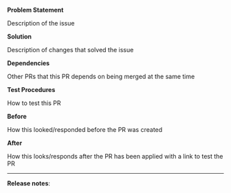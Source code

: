 **Problem Statement**

Description of the issue

**Solution**

Description of changes that solved the issue

**Dependencies**

Other PRs that this PR depends on being merged at the same time

**Test Procedures**

How to test this PR

**Before**

How this looked/responded before the PR was created

**After**

How this looks/responds after the PR has been applied with a link to test the PR

---

**Release notes**:

<!--  Steps to write your release note:
1. Use the release-note-* labels to set the release note state (if you have access)
2. Enter your extended release note in the below block; leaving it blank means using the PR title as the release note. If no release note is required, just write `NONE`.
-->

```release-note

```
